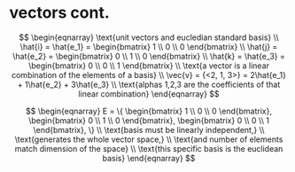 # vectors cont.

$$
\begin{eqnarray}
\text{unit vectors and  eucledian standard basis} \\ 
\hat{i} = \hat{e_1} =
\begin{bmatrix}
1 \\ 0 \\ 0
\end{bmatrix} \\ 
\hat{j} = \hat{e_2} =
\begin{bmatrix}
0 \\ 1 \\ 0
\end{bmatrix} \\
\hat{k} = \hat{e_3} =
\begin{bmatrix}
0 \\ 0 \\ 1
\end{bmatrix} \\
\text{a vector is a linear combination of the elements of a basis} \\
\vec{v} = {<2, 1, 3>} = 2\hat{e_1} + 1\hat{e_2} + 3\hat{e_3} \\
\text{alphas 1,2,3 are the coefficients of that linear combination}
\end{eqnarray}
$$

$$
\begin{eqnarray}
E = \{
\begin{bmatrix} 1 \\ 0 \\ 0 \end{bmatrix},
\begin{bmatrix} 0 \\ 1 \\ 0 \end{bmatrix},
\begin{bmatrix} 0 \\ 0 \\ 1 \end{bmatrix},
\} \\
\text{basis must be linearly independent,} \\
\text{generates the whole vector space,} \\
\text{and number of elements match dimension of the space} \\
\text{this specific basis is the euclidean basis}
\end{eqnarray}
$$
